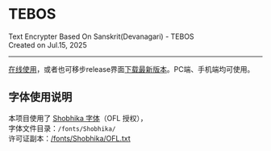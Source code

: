 # TEBOS
Text Encrypter Based On Sanskrit(Devanagari) - TEBOS    
Created on Jul.15, 2025  

***    

[在线使用](https://quartzquincy2019.github.io/TEBOS/index.html)，或者也可移步release界面[下载最新版本](https://github.com/QuartzQuincy2019/TEBOS/releases/latest)。PC端、手机端均可使用。

## 字体使用说明
本项目使用了 [Shobhika 字体](https://github.com/Shobhika/)（OFL 授权），  
字体文件目录：`/fonts/Shobhika/`  
许可证副本：[/fonts/Shobhika/OFL.txt](/fonts/Shobhika/OFL.txt)